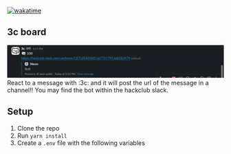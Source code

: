 [![wakatime](https://wakatime.com/badge/user/018eed1d-6093-4f51-9fca-7863b7a1ac97/project/799edcc9-9e33-45e3-b601-f25fa0919c53.svg)](https://wakatime.com/badge/user/018eed1d-6093-4f51-9fca-7863b7a1ac97/project/799edcc9-9e33-45e3-b601-f25fa0919c53)

## 3c board
![screenshot](assets/screenshot.png)
React to a message with :3c: and it will post the url of the message in a channel!!
You may find the bot within the hackclub slack.

## Setup
1. Clone the repo
2. Run `yarn install`
3. Create a `.env` file with the following variables